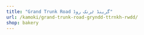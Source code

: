 ```yaml
---
title: "Grand Trunk Road گرینڈ ٹرنک روڈ"
url: /kamoki/grand-trunk-road-gryndd-ttrnkh-rwdd/
shop: bakery
---
```

